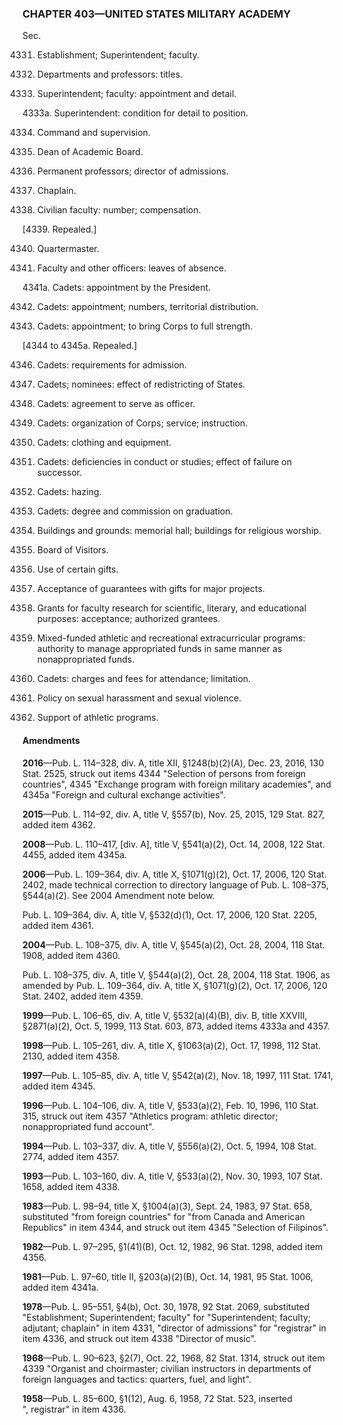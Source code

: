 ### **CHAPTER 403—UNITED STATES MILITARY ACADEMY** ###

Sec.

4331. Establishment; Superintendent; faculty.

4332. Departments and professors: titles.

4333. Superintendent; faculty: appointment and detail.

4333a. Superintendent: condition for detail to position.

4334. Command and supervision.

4335. Dean of Academic Board.

4336. Permanent professors; director of admissions.

4337. Chaplain.

4338. Civilian faculty: number; compensation.

[4339. Repealed.]

4340. Quartermaster.

4341. Faculty and other officers: leaves of absence.

4341a. Cadets: appointment by the President.

4342. Cadets: appointment; numbers, territorial distribution.

4343. Cadets: appointment; to bring Corps to full strength.

[4344 to 4345a. Repealed.]

4346. Cadets: requirements for admission.

4347. Cadets; nominees: effect of redistricting of States.

4348. Cadets: agreement to serve as officer.

4349. Cadets: organization of Corps; service; instruction.

4350. Cadets: clothing and equipment.

4351. Cadets: deficiencies in conduct or studies; effect of failure on successor.

4352. Cadets: hazing.

4353. Cadets: degree and commission on graduation.

4354. Buildings and grounds: memorial hall; buildings for religious worship.

4355. Board of Visitors.

4356. Use of certain gifts.

4357. Acceptance of guarantees with gifts for major projects.

4358. Grants for faculty research for scientific, literary, and educational purposes: acceptance; authorized grantees.

4359. Mixed-funded athletic and recreational extracurricular programs: authority to manage appropriated funds in same manner as nonappropriated funds.

4360. Cadets: charges and fees for attendance; limitation.

4361. Policy on sexual harassment and sexual violence.

4362. Support of athletic programs.

#### Amendments ####

**2016**—Pub. L. 114–328, div. A, title XII, §1248(b)(2)(A), Dec. 23, 2016, 130 Stat. 2525, struck out items 4344 "Selection of persons from foreign countries", 4345 "Exchange program with foreign military academies", and 4345a "Foreign and cultural exchange activities".

**2015**—Pub. L. 114–92, div. A, title V, §557(b), Nov. 25, 2015, 129 Stat. 827, added item 4362.

**2008**—Pub. L. 110–417, [div. A], title V, §541(a)(2), Oct. 14, 2008, 122 Stat. 4455, added item 4345a.

**2006**—Pub. L. 109–364, div. A, title X, §1071(g)(2), Oct. 17, 2006, 120 Stat. 2402, made technical correction to directory language of Pub. L. 108–375, §544(a)(2). See 2004 Amendment note below.

Pub. L. 109–364, div. A, title V, §532(d)(1), Oct. 17, 2006, 120 Stat. 2205, added item 4361.

**2004**—Pub. L. 108–375, div. A, title V, §545(a)(2), Oct. 28, 2004, 118 Stat. 1908, added item 4360.

Pub. L. 108–375, div. A, title V, §544(a)(2), Oct. 28, 2004, 118 Stat. 1906, as amended by Pub. L. 109–364, div. A, title X, §1071(g)(2), Oct. 17, 2006, 120 Stat. 2402, added item 4359.

**1999**—Pub. L. 106–65, div. A, title V, §532(a)(4)(B), div. B, title XXVIII, §2871(a)(2), Oct. 5, 1999, 113 Stat. 603, 873, added items 4333a and 4357.

**1998**—Pub. L. 105–261, div. A, title X, §1063(a)(2), Oct. 17, 1998, 112 Stat. 2130, added item 4358.

**1997**—Pub. L. 105–85, div. A, title V, §542(a)(2), Nov. 18, 1997, 111 Stat. 1741, added item 4345.

**1996**—Pub. L. 104–106, div. A, title V, §533(a)(2), Feb. 10, 1996, 110 Stat. 315, struck out item 4357 "Athletics program: athletic director; nonappropriated fund account".

**1994**—Pub. L. 103–337, div. A, title V, §556(a)(2), Oct. 5, 1994, 108 Stat. 2774, added item 4357.

**1993**—Pub. L. 103–160, div. A, title V, §533(a)(2), Nov. 30, 1993, 107 Stat. 1658, added item 4338.

**1983**—Pub. L. 98–94, title X, §1004(a)(3), Sept. 24, 1983, 97 Stat. 658, substituted "from foreign countries" for "from Canada and American Republics" in item 4344, and struck out item 4345 "Selection of Filipinos".

**1982**—Pub. L. 97–295, §1(41)(B), Oct. 12, 1982, 96 Stat. 1298, added item 4356.

**1981**—Pub. L. 97–60, title II, §203(a)(2)(B), Oct. 14, 1981, 95 Stat. 1006, added item 4341a.

**1978**—Pub. L. 95–551, §4(b), Oct. 30, 1978, 92 Stat. 2069, substituted "Establishment; Superintendent; faculty" for "Superintendent; faculty; adjutant; chaplain" in item 4331, "director of admissions" for "registrar" in item 4336, and struck out item 4338 "Director of music".

**1968**—Pub. L. 90–623, §2(7), Oct. 22, 1968, 82 Stat. 1314, struck out item 4339 "Organist and choirmaster; civilian instructors in departments of foreign languages and tactics: quarters, fuel, and light".

**1958**—Pub. L. 85–600, §1(12), Aug. 6, 1958, 72 Stat. 523, inserted ", registrar" in item 4336.